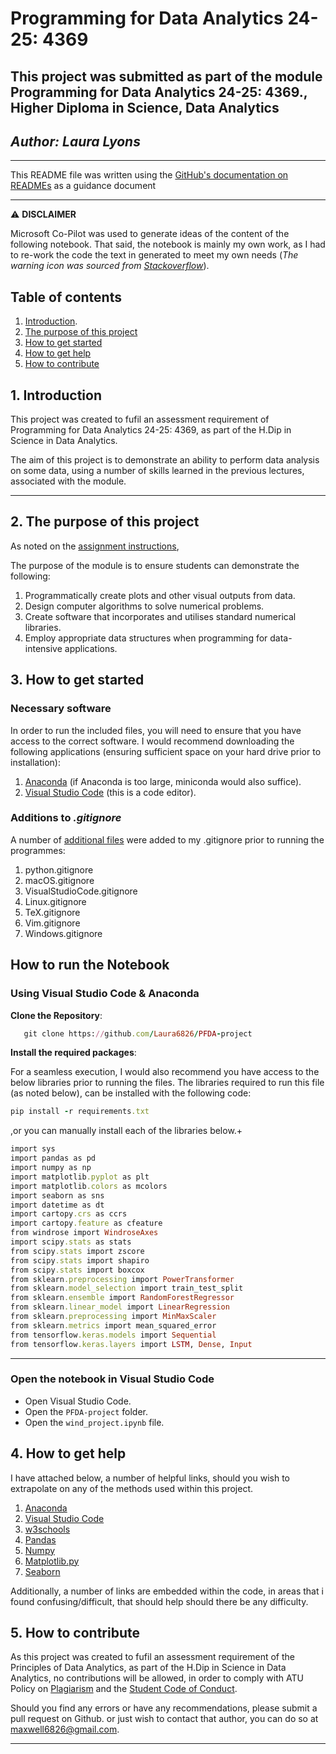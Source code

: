 # Programming for Data Analytics 24-25: 4369

## This project was submitted as part of the module Programming for Data Analytics 24-25: 4369., Higher Diploma in Science, Data Analytics

## *Author: Laura Lyons*

***

This README file was written using the [GitHub's documentation on READMEs](https://docs.github.com/en/repositories/managing-your-repositorys-settings-and-features/customizing-your-repository/about-readmes) as a guidance document
***

  &#x26a0;&#xfe0f; **DISCLAIMER**

  Microsoft Co-Pilot was used to generate ideas of the content of the following notebook. That said, the notebook is mainly my own work, as I had to re-work the code the text in generated to meet my own needs (*The warning icon was sourced from [Stackoverflow](https://stackoverflow.com/questions/50544499/how-to-make-a-styled-markdown-admonition-box-in-a-github-gist)*).

## **Table of contents**

1. [Introduction](#1-introduction).
1. [The purpose of this project](#2-the-purpose-of-this-project)
1. [How to get started](#3-how-to-get-started)
1. [How to get help](#4-how-to-get-help)
1. [How to contribute](#5-how-to-contribute)

## 1. Introduction

This project was created to fufil an assessment requirement of Programming for Data Analytics 24-25: 4369, as part of the H.Dip in Science in Data Analytics.

The aim of this project is to demonstrate an ability to perform data analysis on some data, using a number of skills learned in the previous lectures, associated with the module.

***

## 2. The purpose of this project

As noted on the [assignment instructions](https://vlegalwaymayo.atu.ie/course/view.php?id=10462#section-3),

The purpose of the module is to ensure students can demonstrate the following:

1. Programmatically create plots and other visual outputs from data.
1. Design computer algorithms to solve numerical problems.
1. Create software that incorporates and utilises standard numerical libraries.
1. Employ appropriate data structures when programming for data-intensive applications.

## 3. How to get started

### Necessary software

In order to run the included files, you will need to ensure that you have access to the correct software. I would recommend downloading the following applications (ensuring sufficient space on your hard drive prior to installation):

1. [Anaconda](https://www.atu.ie/sites/default/files/2024-02/aqae022-academic-integrity-policy-1.pdf) (if Anaconda is too large, miniconda would also suffice).
2. [Visual Studio Code](https://code.visualstudio.com/Download) (this is a code editor).

### **Additions to** *.gitignore*

A number of [additional files](https://github.com/github/gitignore/tree/main/Global) were added to my .gitignore prior to running the programmes:

  1. python.gitignore
  2. macOS.gitignore
  3. VisualStudioCode.gitignore
  4. Linux.gitignore
  5. TeX.gitignore
  6. Vim.gitignore
  7. Windows.gitignore

## How to run the Notebook

### Using Visual Studio Code & Anaconda

**Clone the Repository**:

```ruby
   git clone https://github.com/Laura6826/PFDA-project
```

**Install the required packages**:

For a seamless execution, I would also recommend you have access to the below libraries prior to running the files. The libraries required to run this file (as noted below), can be installed with the following code:

```ruby
pip install -r requirements.txt
```

,or you can manually install each of the libraries below.+

```ruby
import sys
import pandas as pd
import numpy as np
import matplotlib.pyplot as plt
import matplotlib.colors as mcolors
import seaborn as sns
import datetime as dt
import cartopy.crs as ccrs
import cartopy.feature as cfeature
from windrose import WindroseAxes
import scipy.stats as stats
from scipy.stats import zscore
from scipy.stats import shapiro
from scipy.stats import boxcox
from sklearn.preprocessing import PowerTransformer
from sklearn.model_selection import train_test_split
from sklearn.ensemble import RandomForestRegressor
from sklearn.linear_model import LinearRegression
from sklearn.preprocessing import MinMaxScaler
from sklearn.metrics import mean_squared_error
from tensorflow.keras.models import Sequential
from tensorflow.keras.layers import LSTM, Dense, Input
```

***

### Open the notebook in Visual Studio Code

- Open Visual Studio Code.
- Open the `PFDA-project` folder.
- Open the `wind_project.ipynb` file.

## 4. How to get help

I have attached below, a number of helpful links, should you wish to extrapolate on any of the methods used within this project.

1. [Anaconda](https://www.atu.ie/sites/default/files/2024-02/aqae022-academic-integrity-policy-1.pdf)
1. [Visual Studio Code](https://code.visualstudio.com/Download)
1. [w3schools](https://www.w3schools.com/)
1. [Pandas](https://pandas.pydata.org/)
1. [Numpy](https://numpy.org/)
1. [Matplotlib.py](https://matplotlib.org/)
1. [Seaborn](https://seaborn.pydata.org/)

Additionally, a number of links are embedded within the code, in areas that i found confusing/difficult, that should help should there be any difficulty.

## 5. How to contribute

As this project was created to fufil an assessment requirement of the Principles of Data Analytics, as part of the H.Dip in Science in Data Analytics, no contributions will be allowed, in order to comply with ATU Policy on [Plagiarism](https://www.atu.ie/sites/default/files/2024-02/aqae022-academic-integrity-policy-1.pdf) and the [Student Code of Conduct](https://www.atu.ie/sites/default/files/2022-08/Student%20Code_Final_August_2022.pdf).

Should you find any errors or have any recommendations, please submit a pull request on Github. or just wish to contact that author, you can do so at <maxwell6826@gmail.com>.

***
